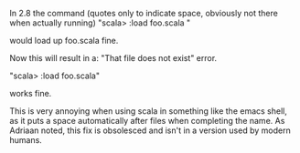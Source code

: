 In 2.8 the command (quotes only to indicate space, obviously not there when actually running)
"scala> :load foo.scala "

would load up foo.scala fine.

Now this will result in a: "That file does not exist" error.

"scala> :load foo.scala"

works fine.

This is very annoying when using scala in something like the emacs shell, as it puts a space automatically after files when completing the name.
As Adriaan noted, this fix is obsolesced and isn't in a version used by modern humans.
